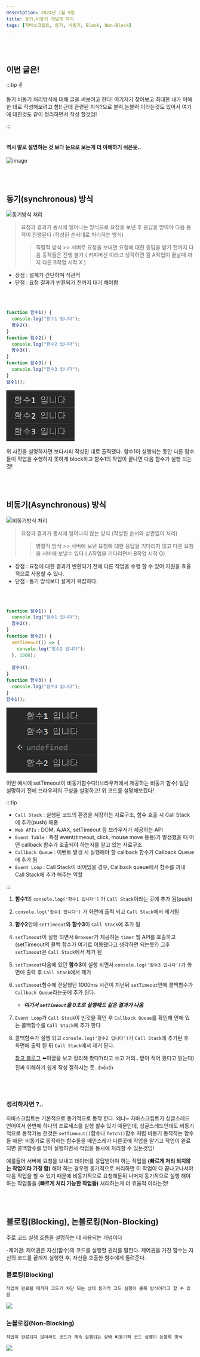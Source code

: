 ```yaml
---
description: 2024년 1월 9일
title: 동기,비동기 개념과 차이
tags: [자바스크립트, 동기, 비동기, Block, Non-Block]
---
```


<br /><br />

## 이번 글은!

:::tip ✌️

동기 비동기 처리방식에 대해 글을 써보려고 한다! 여기저기 찾아보고 최대한 내가 이해한 대로 작성해보려고 함!! 근데 관련된 지식?으로 블럭,논블럭 이라는것도 있어서 여기에 대한것도 같이 정리하면서 작성 할것임!

:::
<br /><br />

#### 역시 말로 설명하는 것 보다 눈으로 보는게 더 이해하기 쉬은듯..

![image](https://velog.velcdn.com/images/daybreak/post/b7589efe-2188-4fc4-91ba-943a11d8f93a/%E1%84%83%E1%85%A9%E1%86%BC%E1%84%80%E1%85%B5%20%E1%84%87%E1%85%B5%E1%84%83%E1%85%A9%E1%86%BC%E1%84%80%E1%85%B5.jpg)

<br /><br />

## 동기(synchronous) 방식

![동기방식 처리](https://oopy.lazyrockets.com/api/v2/notion/image?src=https%3A%2F%2Fs3-us-west-2.amazonaws.com%2Fsecure.notion-static.com%2F18cbcc9a-5d5c-4fdd-ab65-8471f38f13de%2FUntitled.png&blockId=5bee3723-7dd3-4be3-8cc6-20fa085e308a)

> 요청과 결과가 동시에 일어나는 방식으로 요청을 보낸 후 응답을 받아야 다음 동작이 진행된다 (작성된 순서대로 처리하는 방식)
>
> > 직렬적 방식 >> 서버로 요청을 보내면 요청에 대한 응답을 받기 전까지 다음 동작들은 진행 불가 ( 커피머신 이라고 생각하면 됨 A작업이 끝날때 까지 다른 B작업 시작 X )

- 장점 : 설계가 간단하며 직관적
- 단점 : 요청 결과가 반환되기 전까지 대기 해야함

<br /><br />

```js title='동기방식 예시 코드'
function 함수1() {
  console.log("함수1 입니다");
  함수2();
}
function 함수2() {
  console.log("함수2 입니다");
  함수3();
}
function 함수3() {
  console.log("함수3 입니다");
}
함수1();
```

![Alt text](image-3.png)

위 사진을 설명하자면 보다시피 작성된 대로 출력됐다. 함수1이 실행되는 동안 다른 함수들이 작업을 수행하지 못하게 block하고 함수1의 작업이 끝나면 다음 함수가 실행 되는 것!

<br /><br />

## 비동기(Asynchronous) 방식

![비동기방식 처리](https://oopy.lazyrockets.com/api/v2/notion/image?src=https%3A%2F%2Fs3-us-west-2.amazonaws.com%2Fsecure.notion-static.com%2F21e7833e-b272-44f9-9511-7470e0ed0b54%2FUntitled.png&blockId=874bb738-0b47-43b1-9401-fa7e31596f0d)

> 요청과 결과가 동시에 일어나지 않는 방식 (작성된 순서와 상관없이 처리)
>
> > 병렬적 방식 >> 서버에 보낸 요청에 대한 응답을 기다리지 않고 다른 요청을 서버에 보낼수 있다 ( A작업을 기다리면서 B작업 시작 O)

- 장점 : 요청에 대한 결과가 반환되기 전에 다른 작업을 수행 할 수 있어 자원을 효율적으로 사용할 수 있다.
- 단점 : 동기 방식보다 설계가 복잡하다.

<br /><br />

```js title='비동기 예시 코드'
function 함수1() {
  console.log("함수1 입니다");
  함수2();
}
function 함수2() {
  setTimeout(() => {
    console.log("함수2 입니다");
  }, 1000);

  함수3();
}
function 함수3() {
  console.log("함수3 입니다");
}
함수1();
```

![Alt text](image-4.png)

이번 예시에 setTimeout이 비동기함수다!(브라우저에서 제공하는 비동기 함수) 일단 설명하기 전에 브라우저의 구성을 설명하고! 위 코드를 설명해보겠다!

:::tip

- `Call Stack` : 실행된 코드의 환경을 저장하는 자료구조, 함수 호출 시 Call Stack에 추가(push) 해줌
- `Web APIs` : DOM, AJAX, setTimeout 등 브라우저가 제공하는 API
- `Event Table` : 특정 event(timeout, click, mouse move 등등)가 발생했을 때 어떤 callback 함수가 호출되야 하는지를 알고 있는 자료구조
- `Callback Queue` : 이벤트 발생 시 실행해야 할 callback 함수가 Callback Queue에 추가 됨
- `Event Loop` : Call Stack이 비어있을 경우, Callback queue에서 함수를 꺼내 Call Stack에 추가 해주는 역할

:::

1.  **함수1**의 `console.log('함수1 입니다')` 가 `Call Stack`이라는 곳에 추가 됨(push)
2.  `console.log('함수1 입니다')` 가 화면에 출력 되고 `Call Stack`에서 제거됨
3.  **함수2**안에 `setTimeout`와 **함수3**이 `Call Stack`에 추가 됨
4.  `setTimeout`이 실행 되면서 `Browser`가 제공하는 `timer` 웹 API를 호출하고(setTimeout의 콜백 함수가 여기로 이동됐다고 생각하면 되는듯?) 그후 `setTimeout`은 `Call Stack`에서 제거 됨
5.  `setTimeout`다음에 있던 **함수3**이 실행 되면서 `console.log('함수3 입니다')`가 화면에 출력 후 `Call Stack`에서 제거
6.  `setTimeout`함수에 전달했던 1000ms 시간이 지난뒤 `setTimeout`안에 콜백함수가 `Callback Queue`라는곳에 추가 된다.
    - **_여기서 `setTimeout`을 0초로 실행해도 같은 결과가 나옴_**
7.  `Event Loop`가 `Call Stack`이 빈것을 확인 후 `Callback Queue`를 확인해 안에 있는 콜백함수를 `Call Stack`에 추가 한다
8.  콜백함수가 실행 되고 `console.log('함수2 입니다')`가 `Call Stack`에 추가된 후 화면에 출력 된 뒤 `Call Stack`에서 제거 된다.

    [참고 블로그](https://medium.com/sjk5766/javascript-%EB%B9%84%EB%8F%99%EA%B8%B0-%ED%95%B5%EC%8B%AC-event-loop-%EC%A0%95%EB%A6%AC-422eb29231a8) ⬅️이글을 보고 정리해 봤다?(라고 쓰고 거의.. 받아 적어 왔다고 읽는다) 진짜 이해하기 쉽게 작성 잘하시는 듯..👍👍👍

<br /><br />

### 정리하자면 ?..

자바스크립트는 기본적으로 동기적으로 동작 한다. 왜냐~ 자바스크립트가 싱글스레드 언어여서 한번에 하나의 프로세스를 실행 할수 있기 때문인데, 싱글스레드인데도 비동기적으로 동작가능 한것은 `setTimeout()`함수나 `fetch()`함수 처럼 비동기 동작하는 함수들 때문! 비동기로 동작하는 함수들을 메인스레가 다른곳에 작업을 맡기고 작업이 완료 되면 콜백함수를 받아 실행하면서 작업을 동시에 처리할 수 있는것임!

예를들어 서버에 요청을 보내고 데이터를 응답받아야 하는 작업을 **(빠르게 처리 되지않는 작업이라 가정 함)** 해야 하는 경우엔 동기적으로 처리하면 이 작업이 다 끝나고나서야 다음 작업을 할 수 있기 때문에 비동기적으로 요청해둔뒤 나머지 동기적으로 실행 해야하는 작업들을 **(빠르게 처리 가능한 작업들)** 처리하는게 더 효율적 이라는것!

<br /><br />

## 블로킹(Blocking), 논블로킹(Non-Blocking)

주로 코드 실행 흐름을 설명하는 데 사용되는 개념이다

-제어권: 제어권은 자신(함수)의 코드를 실행할 권리를 말한다. 제어권을 가진 함수는 자신의 코드를 끝까지 실행한 후, 자신을 호출한 함수에게 돌려준다.

### 블로킹(Blocking)

    작업이 완료될 때까지 코드가 차단 되는 상태 동기적 코드 실행이 블록 방식이라고 할 수 있음

![](https://img1.daumcdn.net/thumb/R1280x0/?scode=mtistory2&fname=https%3A%2F%2Fblog.kakaocdn.net%2Fdn%2FtXOmH%2Fbtrocr72fUr%2FrubIlqWbQPbWZOP53j8k2K%2Fimg.png)

### 논블로킹(Non-Blocking)

    작업이 완료되지 않더라도 코드가 계속 실행되는 상태 비동기적 코드 실행이 논블록 방식

![](https://img1.daumcdn.net/thumb/R1280x0/?scode=mtistory2&fname=https%3A%2F%2Fblog.kakaocdn.net%2Fdn%2FbO5Oih%2Fbtrob8gBf73%2FI8nPJtN7HT9mTRrvFFWOUk%2Fimg.png)
